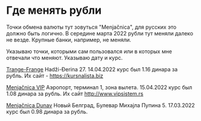 # Где менять рубли

Точки обмена валюты тут зовуться "Menjačnica", для русских это должно быть логично. В середине марта 2022 рубли тут меняли далеко не везде. Крупные банки, например, не меняли.

Указываю точки, которыми сам пользовался или в которых мне отвечали что меняют. Указываю дату и курс.

[Trange-Frange](geo:44.80374668571529,20.477566624252603) Hadži-Đerina 27. 14.04.2022 курс был 1.16 динара за рубль. Их сайт - <https://kursnalista.biz>

[Menjačnica VIP](geo:44.819321161723266,20.291066392641888) Аэропорт, терминал 1, зона вылета. 15.04.2022 курс был 1.08 динара за рубль. Их сайт <http://www.vipsistem.rs>

[Menjačnica Dunav](geo:44.81378410057042,20.43338044206283) Новый Белград, Булевар Михајла Пупина 5. 17.03.2022 курс был 0.98 динара за рубль.
